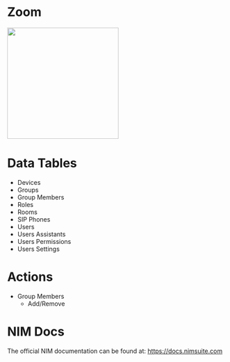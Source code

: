# Zoom

<img src="https://github.com/Tools4ever-NIM/NIM-System-REST-Zoom/assets/24281600/461d8976-db1c-4097-9e1a-bdb678160fbf" width="256px"></img>

# Data Tables
- Devices
- Groups
- Group Members
- Roles
- Rooms
- SIP Phones
- Users
- Users Assistants
- Users Permissions
- Users Settings


# Actions
- Group Members
    - Add/Remove
 
      
# NIM Docs
The official NIM documentation can be found at: https://docs.nimsuite.com
